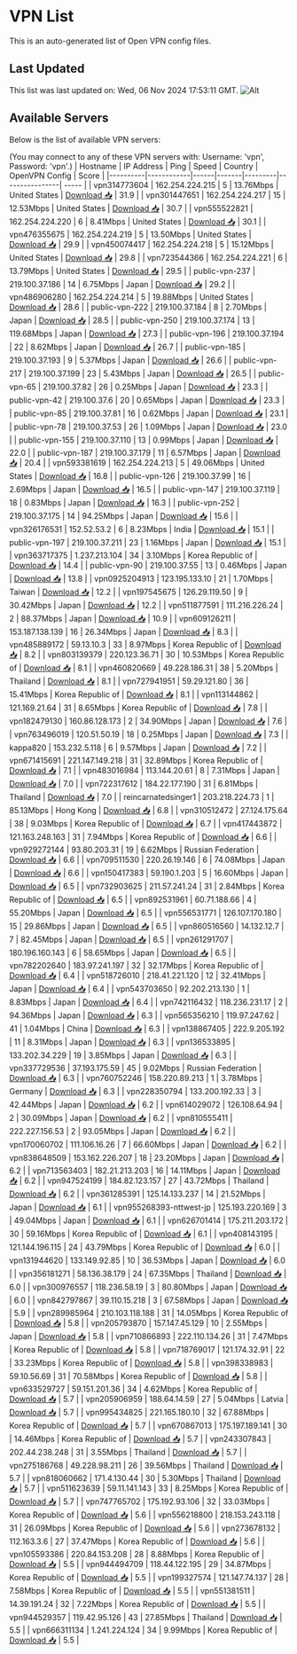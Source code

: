 # VPN List

This is an auto-generated list of Open VPN config files.

## Last Updated

This list was last updated on: Wed, 06 Nov 2024 17:53:11 GMT.
![Alt](https://repobeats.axiom.co/api/embed/186b98318ef1479477931607c1ad7d823f12451f.svg "Repobeats analytics image")

## Available Servers

Below is the list of available VPN servers:

(You may connect to any of these VPN servers with: Username: 'vpn', Password: 'vpn'.)
| Hostname | IP Address | Ping | Speed | Country | OpenVPN Config | Score |
|----------|------------|------|-------|---------|----------------| ----- |
| vpn314773604 | 162.254.224.215 | 5 | 13.76Mbps | United States | [Download 📥](./configs/server_0_US.ovpn) | 31.9 |
| vpn301447651 | 162.254.224.217 | 15 | 12.53Mbps | United States | [Download 📥](./configs/server_1_US.ovpn) | 30.7 |
| vpn555522821 | 162.254.224.220 | 6 | 8.41Mbps | United States | [Download 📥](./configs/server_2_US.ovpn) | 30.1 |
| vpn476355675 | 162.254.224.219 | 5 | 13.50Mbps | United States | [Download 📥](./configs/server_3_US.ovpn) | 29.9 |
| vpn450074417 | 162.254.224.218 | 5 | 15.12Mbps | United States | [Download 📥](./configs/server_4_US.ovpn) | 29.8 |
| vpn723544366 | 162.254.224.221 | 6 | 13.79Mbps | United States | [Download 📥](./configs/server_5_US.ovpn) | 29.5 |
| public-vpn-237 | 219.100.37.186 | 14 | 6.75Mbps | Japan | [Download 📥](./configs/server_6_JP.ovpn) | 29.2 |
| vpn486906280 | 162.254.224.214 | 5 | 19.88Mbps | United States | [Download 📥](./configs/server_7_US.ovpn) | 28.6 |
| public-vpn-222 | 219.100.37.184 | 8 | 2.70Mbps | Japan | [Download 📥](./configs/server_8_JP.ovpn) | 28.5 |
| public-vpn-250 | 219.100.37.174 | 13 | 119.68Mbps | Japan | [Download 📥](./configs/server_9_JP.ovpn) | 27.3 |
| public-vpn-196 | 219.100.37.194 | 22 | 8.62Mbps | Japan | [Download 📥](./configs/server_10_JP.ovpn) | 26.7 |
| public-vpn-185 | 219.100.37.193 | 9 | 5.37Mbps | Japan | [Download 📥](./configs/server_11_JP.ovpn) | 26.6 |
| public-vpn-217 | 219.100.37.199 | 23 | 5.43Mbps | Japan | [Download 📥](./configs/server_12_JP.ovpn) | 26.5 |
| public-vpn-65 | 219.100.37.82 | 26 | 0.25Mbps | Japan | [Download 📥](./configs/server_13_JP.ovpn) | 23.3 |
| public-vpn-42 | 219.100.37.6 | 20 | 0.65Mbps | Japan | [Download 📥](./configs/server_14_JP.ovpn) | 23.3 |
| public-vpn-85 | 219.100.37.81 | 16 | 0.62Mbps | Japan | [Download 📥](./configs/server_15_JP.ovpn) | 23.1 |
| public-vpn-78 | 219.100.37.53 | 26 | 1.09Mbps | Japan | [Download 📥](./configs/server_16_JP.ovpn) | 23.0 |
| public-vpn-155 | 219.100.37.110 | 13 | 0.99Mbps | Japan | [Download 📥](./configs/server_17_JP.ovpn) | 22.0 |
| public-vpn-187 | 219.100.37.179 | 11 | 6.57Mbps | Japan | [Download 📥](./configs/server_18_JP.ovpn) | 20.4 |
| vpn593381619 | 162.254.224.213 | 5 | 49.06Mbps | United States | [Download 📥](./configs/server_19_US.ovpn) | 16.8 |
| public-vpn-126 | 219.100.37.99 | 16 | 2.69Mbps | Japan | [Download 📥](./configs/server_20_JP.ovpn) | 16.5 |
| public-vpn-147 | 219.100.37.119 | 18 | 0.83Mbps | Japan | [Download 📥](./configs/server_21_JP.ovpn) | 16.3 |
| public-vpn-252 | 219.100.37.175 | 14 | 94.25Mbps | Japan | [Download 📥](./configs/server_22_JP.ovpn) | 15.6 |
| vpn326176531 | 152.52.53.2 | 6 | 8.23Mbps | India | [Download 📥](./configs/server_23_IN.ovpn) | 15.1 |
| public-vpn-197 | 219.100.37.211 | 23 | 1.16Mbps | Japan | [Download 📥](./configs/server_24_JP.ovpn) | 15.1 |
| vpn363717375 | 1.237.213.104 | 34 | 3.10Mbps | Korea Republic of | [Download 📥](./configs/server_25_KR.ovpn) | 14.4 |
| public-vpn-90 | 219.100.37.55 | 13 | 0.46Mbps | Japan | [Download 📥](./configs/server_26_JP.ovpn) | 13.8 |
| vpn0925204913 | 123.195.133.10 | 21 | 1.70Mbps | Taiwan | [Download 📥](./configs/server_27_TW.ovpn) | 12.2 |
| vpn197545675 | 126.29.119.50 | 9 | 30.42Mbps | Japan | [Download 📥](./configs/server_28_JP.ovpn) | 12.2 |
| vpn511877591 | 111.216.226.24 | 2 | 88.37Mbps | Japan | [Download 📥](./configs/server_29_JP.ovpn) | 10.9 |
| vpn609126211 | 153.187.138.139 | 16 | 26.34Mbps | Japan | [Download 📥](./configs/server_30_JP.ovpn) | 8.3 |
| vpn485889172 | 59.13.10.3 | 33 | 8.97Mbps | Korea Republic of | [Download 📥](./configs/server_31_KR.ovpn) | 8.2 |
| vpn803139379 | 220.123.36.71 | 30 | 10.53Mbps | Korea Republic of | [Download 📥](./configs/server_32_KR.ovpn) | 8.1 |
| vpn460820669 | 49.228.186.31 | 38 | 5.20Mbps | Thailand | [Download 📥](./configs/server_33_TH.ovpn) | 8.1 |
| vpn727941951 | 59.29.121.80 | 36 | 15.41Mbps | Korea Republic of | [Download 📥](./configs/server_34_KR.ovpn) | 8.1 |
| vpn113144862 | 121.169.21.64 | 31 | 8.65Mbps | Korea Republic of | [Download 📥](./configs/server_35_KR.ovpn) | 7.8 |
| vpn182479130 | 160.86.128.173 | 2 | 34.90Mbps | Japan | [Download 📥](./configs/server_36_JP.ovpn) | 7.6 |
| vpn763496019 | 120.51.50.19 | 18 | 0.25Mbps | Japan | [Download 📥](./configs/server_37_JP.ovpn) | 7.3 |
| kappa820 | 153.232.5.118 | 6 | 9.57Mbps | Japan | [Download 📥](./configs/server_38_JP.ovpn) | 7.2 |
| vpn671415691 | 221.147.149.218 | 31 | 32.89Mbps | Korea Republic of | [Download 📥](./configs/server_39_KR.ovpn) | 7.1 |
| vpn483016984 | 113.144.20.61 | 8 | 7.31Mbps | Japan | [Download 📥](./configs/server_40_JP.ovpn) | 7.0 |
| vpn722317612 | 184.22.177.190 | 31 | 6.81Mbps | Thailand | [Download 📥](./configs/server_41_TH.ovpn) | 7.0 |
| reincarnatedsinger1 | 203.218.224.73 | 1 | 85.13Mbps | Hong Kong | [Download 📥](./configs/server_42_HK.ovpn) | 6.8 |
| vpn310512472 | 27.124.175.64 | 38 | 9.03Mbps | Korea Republic of | [Download 📥](./configs/server_43_KR.ovpn) | 6.7 |
| vpn417443872 | 121.163.248.163 | 31 | 7.94Mbps | Korea Republic of | [Download 📥](./configs/server_44_KR.ovpn) | 6.6 |
| vpn929272144 | 93.80.203.31 | 19 | 6.62Mbps | Russian Federation | [Download 📥](./configs/server_45_RU.ovpn) | 6.6 |
| vpn709511530 | 220.26.19.146 | 6 | 74.08Mbps | Japan | [Download 📥](./configs/server_46_JP.ovpn) | 6.6 |
| vpn150417383 | 59.190.1.203 | 5 | 16.60Mbps | Japan | [Download 📥](./configs/server_47_JP.ovpn) | 6.5 |
| vpn732903625 | 211.57.241.24 | 31 | 2.84Mbps | Korea Republic of | [Download 📥](./configs/server_48_KR.ovpn) | 6.5 |
| vpn892531961 | 60.71.188.66 | 4 | 55.20Mbps | Japan | [Download 📥](./configs/server_49_JP.ovpn) | 6.5 |
| vpn556531771 | 126.107.170.180 | 15 | 29.86Mbps | Japan | [Download 📥](./configs/server_50_JP.ovpn) | 6.5 |
| vpn860516560 | 14.132.12.7 | 7 | 82.45Mbps | Japan | [Download 📥](./configs/server_51_JP.ovpn) | 6.5 |
| vpn261291707 | 180.196.160.143 | 6 | 58.65Mbps | Japan | [Download 📥](./configs/server_52_JP.ovpn) | 6.5 |
| vpn782202640 | 183.97.241.197 | 32 | 32.17Mbps | Korea Republic of | [Download 📥](./configs/server_53_KR.ovpn) | 6.4 |
| vpn518726010 | 218.41.221.120 | 12 | 32.41Mbps | Japan | [Download 📥](./configs/server_54_JP.ovpn) | 6.4 |
| vpn543703650 | 92.202.213.130 | 1 | 8.83Mbps | Japan | [Download 📥](./configs/server_55_JP.ovpn) | 6.4 |
| vpn742116432 | 118.236.231.17 | 2 | 94.36Mbps | Japan | [Download 📥](./configs/server_56_JP.ovpn) | 6.3 |
| vpn565356210 | 119.97.247.62 | 41 | 1.04Mbps | China | [Download 📥](./configs/server_57_CN.ovpn) | 6.3 |
| vpn138867405 | 222.9.205.192 | 11 | 8.31Mbps | Japan | [Download 📥](./configs/server_58_JP.ovpn) | 6.3 |
| vpn136533895 | 133.202.34.229 | 19 | 3.85Mbps | Japan | [Download 📥](./configs/server_59_JP.ovpn) | 6.3 |
| vpn337729536 | 37.193.175.59 | 45 | 9.02Mbps | Russian Federation | [Download 📥](./configs/server_60_RU.ovpn) | 6.3 |
| vpn760752246 | 158.220.89.213 | 1 | 3.78Mbps | Germany | [Download 📥](./configs/server_61_DE.ovpn) | 6.3 |
| vpn228350794 | 133.200.192.33 | 3 | 42.44Mbps | Japan | [Download 📥](./configs/server_62_JP.ovpn) | 6.2 |
| vpn614029072 | 126.108.64.94 | 2 | 30.09Mbps | Japan | [Download 📥](./configs/server_63_JP.ovpn) | 6.2 |
| vpn810555411 | 222.227.156.53 | 2 | 93.05Mbps | Japan | [Download 📥](./configs/server_64_JP.ovpn) | 6.2 |
| vpn170060702 | 111.106.16.26 | 7 | 66.60Mbps | Japan | [Download 📥](./configs/server_65_JP.ovpn) | 6.2 |
| vpn838648509 | 153.162.226.207 | 18 | 23.20Mbps | Japan | [Download 📥](./configs/server_66_JP.ovpn) | 6.2 |
| vpn713563403 | 182.21.213.203 | 16 | 14.11Mbps | Japan | [Download 📥](./configs/server_67_JP.ovpn) | 6.2 |
| vpn947524199 | 184.82.123.157 | 27 | 43.72Mbps | Thailand | [Download 📥](./configs/server_68_TH.ovpn) | 6.2 |
| vpn361285391 | 125.14.133.237 | 14 | 21.52Mbps | Japan | [Download 📥](./configs/server_69_JP.ovpn) | 6.1 |
| vpn955268393-nttwest-jp | 125.193.220.169 | 3 | 49.04Mbps | Japan | [Download 📥](./configs/server_70_JP.ovpn) | 6.1 |
| vpn626701414 | 175.211.203.172 | 30 | 59.16Mbps | Korea Republic of | [Download 📥](./configs/server_71_KR.ovpn) | 6.1 |
| vpn408143195 | 121.144.196.115 | 24 | 43.79Mbps | Korea Republic of | [Download 📥](./configs/server_72_KR.ovpn) | 6.0 |
| vpn131944620 | 133.149.92.85 | 10 | 36.53Mbps | Japan | [Download 📥](./configs/server_73_JP.ovpn) | 6.0 |
| vpn356181271 | 58.136.38.179 | 24 | 67.35Mbps | Thailand | [Download 📥](./configs/server_74_TH.ovpn) | 6.0 |
| vpn300976557 | 118.236.58.19 | 3 | 80.80Mbps | Japan | [Download 📥](./configs/server_75_JP.ovpn) | 6.0 |
| vpn842797867 | 39.110.15.218 | 3 | 67.58Mbps | Japan | [Download 📥](./configs/server_76_JP.ovpn) | 5.9 |
| vpn289985964 | 210.103.118.188 | 31 | 14.05Mbps | Korea Republic of | [Download 📥](./configs/server_77_KR.ovpn) | 5.8 |
| vpn205793870 | 157.147.45.129 | 10 | 2.55Mbps | Japan | [Download 📥](./configs/server_78_JP.ovpn) | 5.8 |
| vpn710866893 | 222.110.134.26 | 31 | 7.47Mbps | Korea Republic of | [Download 📥](./configs/server_79_KR.ovpn) | 5.8 |
| vpn718769017 | 121.174.32.91 | 22 | 33.23Mbps | Korea Republic of | [Download 📥](./configs/server_80_KR.ovpn) | 5.8 |
| vpn398338983 | 59.10.56.69 | 31 | 70.58Mbps | Korea Republic of | [Download 📥](./configs/server_81_KR.ovpn) | 5.8 |
| vpn633529727 | 59.151.201.36 | 34 | 4.62Mbps | Korea Republic of | [Download 📥](./configs/server_82_KR.ovpn) | 5.7 |
| vpn205906959 | 188.64.14.59 | 27 | 5.04Mbps | Latvia | [Download 📥](./configs/server_83_LV.ovpn) | 5.7 |
| vpn995434825 | 221.165.180.10 | 32 | 67.88Mbps | Korea Republic of | [Download 📥](./configs/server_84_KR.ovpn) | 5.7 |
| vpn670867013 | 175.197.189.141 | 30 | 14.46Mbps | Korea Republic of | [Download 📥](./configs/server_85_KR.ovpn) | 5.7 |
| vpn243307843 | 202.44.238.248 | 31 | 3.55Mbps | Thailand | [Download 📥](./configs/server_86_TH.ovpn) | 5.7 |
| vpn275186768 | 49.228.98.211 | 26 | 39.56Mbps | Thailand | [Download 📥](./configs/server_87_TH.ovpn) | 5.7 |
| vpn818060662 | 171.4.130.44 | 30 | 5.30Mbps | Thailand | [Download 📥](./configs/server_88_TH.ovpn) | 5.7 |
| vpn511623639 | 59.11.141.143 | 33 | 8.25Mbps | Korea Republic of | [Download 📥](./configs/server_89_KR.ovpn) | 5.7 |
| vpn747765702 | 175.192.93.106 | 32 | 33.03Mbps | Korea Republic of | [Download 📥](./configs/server_90_KR.ovpn) | 5.6 |
| vpn556218800 | 218.153.243.118 | 31 | 26.09Mbps | Korea Republic of | [Download 📥](./configs/server_91_KR.ovpn) | 5.6 |
| vpn273678132 | 112.163.3.6 | 27 | 37.47Mbps | Korea Republic of | [Download 📥](./configs/server_92_KR.ovpn) | 5.6 |
| vpn105593386 | 220.84.153.208 | 28 | 8.88Mbps | Korea Republic of | [Download 📥](./configs/server_93_KR.ovpn) | 5.5 |
| vpn944494709 | 118.44.122.195 | 29 | 34.87Mbps | Korea Republic of | [Download 📥](./configs/server_94_KR.ovpn) | 5.5 |
| vpn199327574 | 121.147.74.137 | 28 | 7.58Mbps | Korea Republic of | [Download 📥](./configs/server_95_KR.ovpn) | 5.5 |
| vpn551381511 | 14.39.191.24 | 32 | 7.22Mbps | Korea Republic of | [Download 📥](./configs/server_96_KR.ovpn) | 5.5 |
| vpn944529357 | 119.42.95.126 | 43 | 27.85Mbps | Thailand | [Download 📥](./configs/server_97_TH.ovpn) | 5.5 |
| vpn666311134 | 1.241.224.124 | 34 | 9.99Mbps | Korea Republic of | [Download 📥](./configs/server_98_KR.ovpn) | 5.5 |
